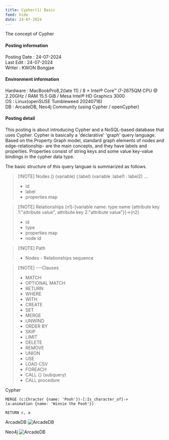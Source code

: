 ```yaml
---
title: Cypher(1) Basic
feed: hide
date: 24-07-2024
---
```

The concept of Cypher

#### Posting information

Posting Date : 24-07-2024  
Last Edit : 24-07-2024  
Writer : KWON Bongjae

#### Environment information

Hardware : MacBookPro8,2(late 11) /  8 × Intel® Core™ i7-2675QM CPU @ 2.20GHz / RAM 15.5 GiB / Mesa Intel® HD Graphics 3000 <br>
OS : Linux(openSUSE Tumbleweed 20240716) <br>
DB : ArcadeDB, Neo4j Community (using Cypher / openCypher) <br> 

#### Posting detail

This posting is about introducing Cypher and a NoSQL-based database that uses Cypher. Cypher is basically a 'declarative' 'graph' query language. Based on the Property Graph model, standard graph elements of nodes and edge-relationship- are the main concepts, and they have labels and properties. Properties consist of string keys and some value key-value bindings in the cypher data type. 

The basic structure of this query languae is summarized as follows.

> [!NOTE] Nodes () (variable) (:label) (variable :label1 : label2) ...
> - id
> - label
> - properties map

> [!NOTE] Relationships (n1)-[variable name: type name {attribute key 1:"attribute value", attribute key 2:"attribute value"}]->(n2)
> - id
> - type
> - properties map
> - node id
>

> [!NOTE] Path
> - Nodes - Relationships sequence

> [!NOTE] ---Clauses
> - MATCH
> - OPTIONAL MATCH
> - RETURN
> - WHERE
> - WITH
> - CREATE
> - SET
> - MERGE
> - UNWIND
> - ORDER BY
> - SKIP 
> - LIMIT
> - DELETE
> - REMOVE
> - UNION
> - USE
> - LOAD CSV
> - FOREACH
> - CALL {} (subquery)
> - CALL procedure




Cypher
```
MERGE (c:Chracter {name: 'Pooh'})-[:Is_character_of]->(a:animation {name: 'Winnie the Pooh'})

RETURN c, a
```



ArcadeDB
![ArcadeDB](https://lh3.googleusercontent.com/pw/AP1GczPyXBpF5fe_UV-JXVy3E0fPGDF33eIJW7s3W97UolZuaDoE0c6nUA-J8JBoznH1xERGRRfdHMRIIF_G9k6S4Rzi3yTuMETs4iABnyZ6iDJGX2b3gELqNl24672u7uy2X8HHKI-JJ9C698wRGK0k9fhfIg=w1253-h783-s-no?authuser=0)


Neo4j
![ArcadeDB](https://lh3.googleusercontent.com/pw/AP1GczNJ8Cy2AbuLQ9imaFWRgg4wArJ9-D8yIn6nf5JA_LjduYKx6mzXKXMEJS-tvFg96qVxnGgfwXZglJI1fYKK7SmU5MaPFlXMRXWfi83HA37oaw8J3T_a42kihePM2ZEpmiAC0trh5wCrvg7J5LG2CFtXOQ=w1253-h783-s-no?authuser=0)

